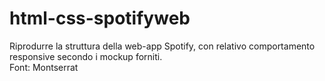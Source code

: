 # html-css-spotifyweb
Riprodurre la struttura della web-app Spotify, con relativo comportamento responsive secondo i mockup forniti. <br>
Font: Montserrat